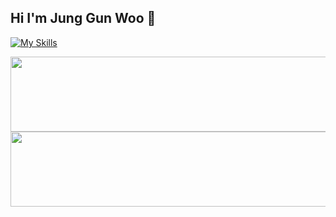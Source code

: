 ## Hi I'm Jung Gun Woo 👋


[![My Skills](https://skillicons.dev/icons?i=c,cpp,clion,html,css,js,aws,docker,figma,flutter,git,github,gradle,idea,java,linux,mysql,notion,postgres,py,spring,ubuntu,vim,visualstudio,vscode)](https://skillicons.dev)




<a href="https://github.com/devxb/gitanimals">
  <img
    src="https://render.gitanimals.org/lines/jgw1202?pet-id=643699922870207576"
    width="600"
    height="120"
  />
</a>
  
<a href="https://github.com/devxb/gitanimals">
  <img
    src="https://render.gitanimals.org/lines/jgw1202?pet-id=643700894581407566"
    width="600"
    height="120"
  />
</a>






  
